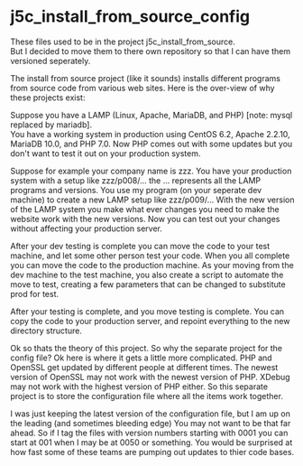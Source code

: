 # j5c_install_from_source_config
These files used to be in the project j5c_install_from_source.  
But I decided to move them to there own repository so that I can have them versioned seperately.

The install from source project (like it sounds) installs different programs from source code from various web sites.
Here is the over-view of why these projects exist:

Suppose you have a LAMP (Linux, Apache, MariaDB, and PHP) [note: mysql replaced by mariadb].  
You have a working system in production using CentOS 6.2, Apache 2.2.10, MariaDB 10.0, and PHP 7.0.
Now PHP comes out with some updates but you don't want to test it out on your production system.

Suppose for example your company name is zzz.
You have your production system with a setup like zzz/p008/... the ... represents all the LAMP programs and versions.
You use my program (on your seperate dev machine) to create a new LAMP setup like zzz/p009/... 
With the new version of the LAMP system you make what ever changes you need to make the website work with the new versions.
Now you can test out your changes without affecting your production server.

After your dev testing is complete you can move the code to your test machine, and let some other person test your code.
When you all complete you can move the code to the production machine.  As your moving from the dev machine to the test machine,
you also create a script to automate the move to test, creating a few parameters that can be changed to substitute prod for test.

After your testing is complete, and you move testing is complete.
You can copy the code to your production server, and repoint everything to the new directory structure.

Ok so thats the theory of this project.  So why the separate project for the config file?
Ok here is where it gets a little more complicated.  PHP and OpenSSL get updated by different people at different times.
The newest version of OpenSSL may not work with the newest version of PHP.  XDebug may not work with the highest version of PHP either.
So this separate project is to store the configuration file where all the items work together.

I was just keeping the latest version of the configuration file, but I am up on the leading (and sometimes bleeding edge)
You may not want to be that far ahead.  So if I tag the files with version numbers starting with 0001 you can start at 001 
when I may be at 0050 or something.  You would be surprised at how fast some of these teams are pumping out updates to thier
code bases.






